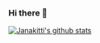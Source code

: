 ### Hi there 👋
[![Janakitti's github stats](https://github-readme-stats.vercel.app/api?username=janakitti)](https://github.com/janakitti/github-readme-stats)
<!--
**janakitti/janakitti** is a ✨ _special_ ✨ repository because its `README.md` (this file) appears on your GitHub profile.

Here are some ideas to get you started:

- 🔭 I’m currently working on ...
- 🌱 I’m currently learning ...
- 👯 I’m looking to collaborate on ...
- 🤔 I’m looking for help with ...
- 💬 Ask me about ...
- 📫 How to reach me: ...
- 😄 Pronouns: ...
- ⚡ Fun fact: ...
-->
